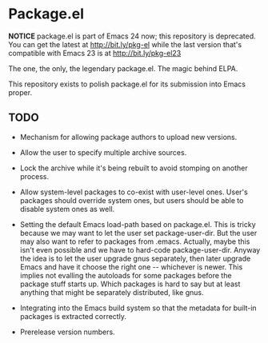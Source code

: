 # Package.el

**NOTICE** package.el is part of Emacs 24 now; this repository is
deprecated. You can get the latest at http://bit.ly/pkg-el while the
last version that's compatible with Emacs 23 is at http://bit.ly/pkg-el23

The one, the only, the legendary package.el. The magic behind ELPA.

This repository exists to polish package.el for its submission into
Emacs proper.

## TODO

* Mechanism for allowing package authors to upload new versions.

* Allow the user to specify multiple archive sources.

* Lock the archive while it's being rebuilt to avoid stomping on
  another process.

* Allow system-level packages to co-exist with user-level ones. User's
  packages should override system ones, but users should be able to
  disable system ones as well.

* Setting the default Emacs load-path based on package.el.  This is
  tricky because we may want to let the user set package-user-dir.
  But the user may also want to refer to packages from .emacs.
  Actually, maybe this isn't even possible and we have to hard-code
  package-user-dir.  Anyway the idea is to let the user upgrade gnus
  separately, then later upgrade Emacs and have it choose the right
  one -- whichever is newer.  This implies not evalling the autoloads
  for some packages before the package stuff starts up.  Which
  packages is hard to say but at least anything that might be
  separately distributed, like gnus.

* Integrating into the Emacs build system so that the metadata for
  built-in packages is extracted correctly.

* Prerelease version numbers.
